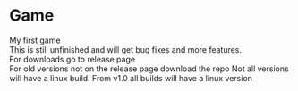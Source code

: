 # Game
My first game<br />
This is still unfinished and will get bug fixes and more features.<br />
For downloads go to release page<br />
For old versions not on the release page download the repo
Not all versions will have a linux build. From v1.0 all builds will have a linux version
